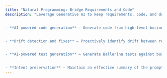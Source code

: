 ```yaml
---
title: "Natural Programming: Bridge Requirements and Code"
description: "Leverage Generative AI to keep requirements, code, and documentation in sync.


- **AI-powered code generation** – Generate code from high-level business requirements.


- **Drift detection and fixes** – Proactively identify drift between requirements, code, and documentation and use AI-powered suggestion on VS Code to address drift.


- **AI-powered test generation** – Generate Ballerina tests against business requirements to enable test-driven drift detection.


- **Intent preservation** – Maintain an effective summary of the prompts used for code generation to preserve user intention."
---
```

